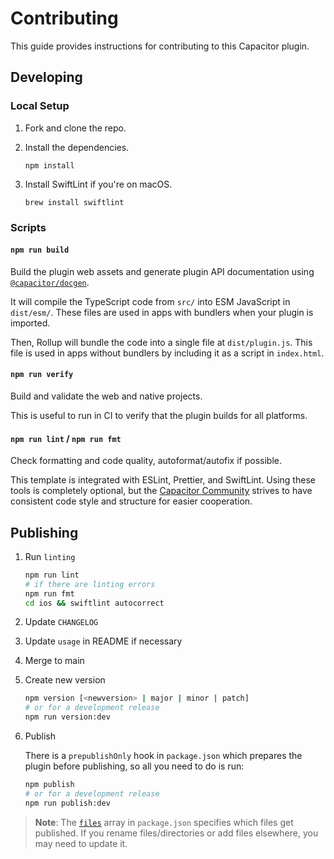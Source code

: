 # Contributing

This guide provides instructions for contributing to this Capacitor plugin.

## Developing

### Local Setup

1. Fork and clone the repo.
1. Install the dependencies.

   ```shell
   npm install
   ```

1. Install SwiftLint if you're on macOS.

   ```shell
   brew install swiftlint
   ```

### Scripts

#### `npm run build`

Build the plugin web assets and generate plugin API documentation using [`@capacitor/docgen`](https://github.com/ionic-team/capacitor-docgen).

It will compile the TypeScript code from `src/` into ESM JavaScript in `dist/esm/`. These files are used in apps with bundlers when your plugin is imported.

Then, Rollup will bundle the code into a single file at `dist/plugin.js`. This file is used in apps without bundlers by including it as a script in `index.html`.

#### `npm run verify`

Build and validate the web and native projects.

This is useful to run in CI to verify that the plugin builds for all platforms.

#### `npm run lint` / `npm run fmt`

Check formatting and code quality, autoformat/autofix if possible.

This template is integrated with ESLint, Prettier, and SwiftLint. Using these tools is completely optional, but the [Capacitor Community](https://github.com/capacitor-community/) strives to have consistent code style and structure for easier cooperation.

## Publishing

1. Run `linting`
   ```bash
   npm run lint
   # if there are linting errors
   npm run fmt
   cd ios && swiftlint autocorrect
   ```
1. Update `CHANGELOG`
1. Update `usage` in README if necessary
1. Merge to main
1. Create new version
   ```bash
   npm version [<newversion> | major | minor | patch]
   # or for a development release
   npm run version:dev
   ```
1. Publish

   There is a `prepublishOnly` hook in `package.json` which prepares the plugin before publishing, so all you need to do is run:

   ```bash
   npm publish
   # or for a development release
   npm run publish:dev
   ```

> **Note**: The [`files`](https://docs.npmjs.com/cli/v7/configuring-npm/package-json#files) array in `package.json` specifies which files get published. If you rename files/directories or add files elsewhere, you may need to update it.

